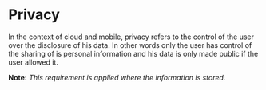 # Privacy

In the context of cloud and mobile, privacy refers to the control of the user over the disclosure of his data. In other words only the user has control of the sharing of is personal information and his data is only made public if the user allowed it.  

**Note:** *This requirement is applied where the information is stored.*   

